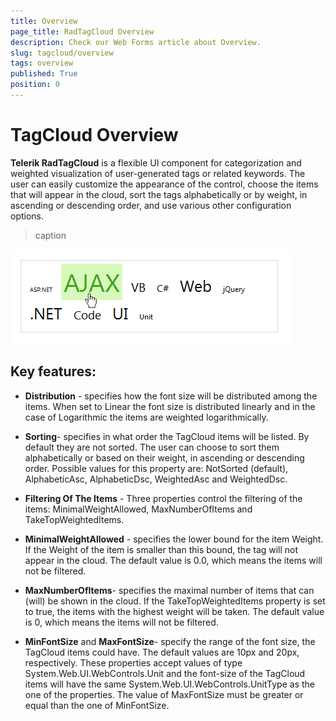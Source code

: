 ```yaml
---
title: Overview
page_title: RadTagCloud Overview
description: Check our Web Forms article about Overview.
slug: tagcloud/overview
tags: overview
published: True
position: 0
---
```


# TagCloud Overview



**Telerik RadTagCloud** is a flexible UI component for categorization and weighted visualization of user-generated tags or related keywords. The user can easily customize the appearance of the control, choose the items that will appear in the cloud, sort the tags alphabetically or by weight, in ascending or descending order, and use various other configuration options.
>caption 

![RadTagCloud](images/tagcloud.png)

## Key features:

* **Distribution** - specifies how the font size will be distributed among the items. When set to Linear the font size is distributed linearly and in the case of Logarithmic the items are weighted logarithmically.

* **Sorting**- specifies in what order the TagCloud items will be listed. By default they are not sorted. The user can choose to sort them alphabetically or based on their weight, in ascending or descending order. Possible values for this property are: NotSorted (default), AlphabeticAsc, AlphabeticDsc, WeightedAsc and WeightedDsc.

* **Filtering Of The Items** - Three properties control the filtering of the items: MinimalWeightAllowed, MaxNumberOfItems and TakeTopWeightedItems.

* **MinimalWeightAllowed** - specifies the lower bound for the item Weight. If the Weight of the item is smaller than this bound, the tag will not appear in the cloud. The default value is 0.0, which means the items will not be filtered.

* **MaxNumberOfItems**- specifies the maximal number of items that can (will) be shown in the cloud. If the TakeTopWeightedItems property is set to true, the items with the highest weight will be taken. The default value is 0, which means the items will not be filtered.

* **MinFontSize** and **MaxFontSize**- specify the range of the font size, the TagCloud items could have. The default values are 10px and 20px, respectively. These properties accept values of type System.Web.UI.WebControls.Unit and the font-size of the TagCloud items will have the same System.Web.UI.WebControls.UnitType as the one of the properties. The value of MaxFontSize must be greater or equal than the one of MinFontSize.
